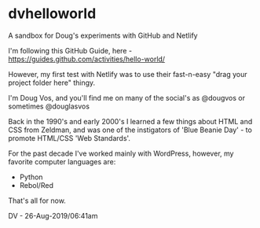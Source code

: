 # dvhelloworld
A sandbox for Doug's experiments with GitHub and Netlify 

I'm following this GitHub Guide, here - https://guides.github.com/activities/hello-world/ 

However, my first test with Netlify was to use their fast-n-easy "drag your project folder here" thingy.

I'm Doug Vos, and you'll find me on many of the social's as @dougvos or sometimes @douglasvos

Back in the 1990's and early 2000's I learned a few things about HTML and CSS from Zeldman, 
and was one of the instigators of 'Blue Beanie Day' - to promote HTML/CSS 'Web Standards'.

For the past decade I've worked mainly with WordPress, however, my favorite computer languages are:
* Python
* Rebol/Red

That's all for now. 

DV - 26-Aug-2019/06:41am
